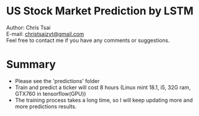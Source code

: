 # US Stock Market Prediction by LSTM  

Author: Chris Tsai  
E-mail: christsaizyt@gmail.com  
Feel free to contact me if you have any comments or suggestions.  
  
# Summary  
- Please see the 'predictions' folder  
- Train and predict a ticker will cost 8 hours (Linux mint 18.1, i5, 32G ram, GTX760 in tensorflow(GPU))  
- The training process takes a long time, so I will keep updating more and more predictions results. 

